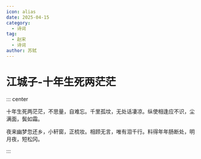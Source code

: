 ```yaml
---
icon: alias
date: 2025-04-15
category:
  - 诗词
tag:
  - 赵宋
  - 诗词
author: 苏轼
---
```


# 江城子-十年生死两茫茫

<!-- more -->



::: center 

十年生死两茫茫，不思量，自难忘。千里孤坟，无处话凄凉。纵使相逢应不识，尘满面，鬓如霜。

夜来幽梦忽还乡，小轩窗，正梳妆。相顾无言，唯有泪千行。料得年年肠断处，明月夜，短松冈。

:::